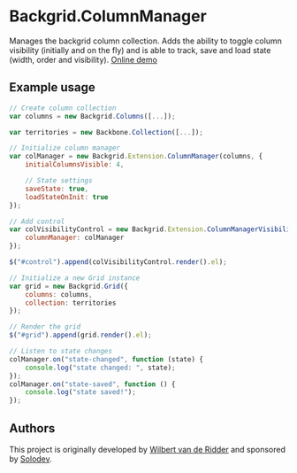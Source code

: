 # Backgrid.ColumnManager
Manages the backgrid column collection. Adds the ability to toggle column visibility (initially and on the fly) and is able to track, save and load state (width, order and visibility).
[Online demo](https://wridder.github.io/backgrid-demo/)

## Example usage
```javascript
// Create column collection
var columns = new Backgrid.Columns([...]);

var territories = new Backbone.Collection([...]);

// Initialize column manager
var colManager = new Backgrid.Extension.ColumnManager(columns, {
	initialColumnsVisible: 4,

	// State settings
	saveState: true,
	loadStateOnInit: true
});

// Add control
var colVisibilityControl = new Backgrid.Extension.ColumnManagerVisibilityControl({
	columnManager: colManager
});

$("#control").append(colVisibilityControl.render().el);

// Initialize a new Grid instance
var grid = new Backgrid.Grid({
	columns: columns,
	collection: territories
});

// Render the grid
$("#grid").append(grid.render().el);

// Listen to state changes
colManager.on("state-changed", function (state) {
	console.log("state changed: ", state);
});
colManager.on("state-saved", function () {
	console.log("state saved!");
});
```

## Authors
This project is originally developed by [Wilbert van de Ridder](https://github.com/WRidder/) and sponsored by [Solodev](http://www.solodev.com).
